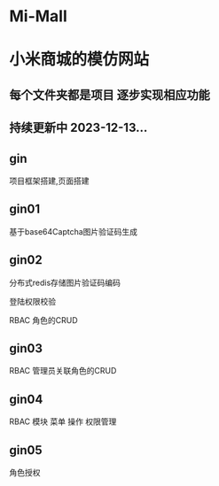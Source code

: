 # Mi-Mall
# 小米商城的模仿网站

## 每个文件夹都是项目 逐步实现相应功能

## 持续更新中 2023-12-13...

## gin 

项目框架搭建,页面搭建

## gin01 

基于base64Captcha图片验证码生成

## gin02 

分布式redis存储图片验证码编码

登陆权限校验

RBAC 角色的CRUD

## gin03

RBAC 管理员关联角色的CRUD

## gin04

RBAC 模块 菜单 操作 权限管理

## gin05

角色授权